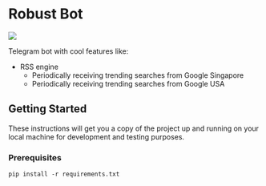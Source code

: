 # Robust Bot

<a href="https://www.python.org/">
  <img src="https://img.shields.io/badge/built%20with-Python3-red.svg" />
</a>

Telegram bot with cool features like:
 - RSS engine
    - Periodically receiving trending searches from Google Singapore
    - Periodically receiving trending searches from Google USA
 
 ## Getting Started

These instructions will get you a copy of the project up and running on your local machine for development and testing purposes.

### Prerequisites
```
pip install -r requirements.txt
```

